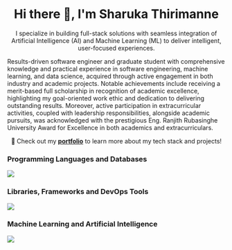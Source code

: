 <div align="center">
<h1>Hi there 👋, I'm Sharuka Thirimanne</h1>
</div>

<p align="center">
  I specialize in building full-stack solutions with seamless integration of Artificial Intelligence (AI) and Machine Learning (ML) to deliver intelligent, user-focused experiences.
</p>
              
Results-driven software engineer and graduate student with comprehensive knowledge and practical experience in software engineering, machine learning, and data science, acquired through active engagement in both industry and academic projects. Notable achievements include receiving a merit-based full scholarship in recognition of academic excellence, highlighting my goal-oriented work ethic and dedication to delivering outstanding results. Moreover, active participation in extracurricular activities, coupled with leadership responsibilities, alongside academic pursuits, was acknowledged with the prestigious Eng. Ranjith Rubasinghe University Award for Excellence in both academics and extracurriculars.

<p align="center">
  🚀 Check out my <a href="https://sharukat.vercel.app" target="_blank"><b>portfolio</b></a> to learn more about my tech stack and projects!
</p>


### Programming Languages and Databases
<p align="left">
  <a href="https://go-skill-icons.vercel.app/">
    <img
      src="https://go-skill-icons.vercel.app/api/icons?i=golang,python,typescript,java,mongodb,postgresql,mysql,redis"
    />
  </a>
</p>

### Libraries, Frameworks and DevOps Tools
<p align="left">
  <a href="https://go-skill-icons.vercel.app/">
    <img
      src="https://go-skill-icons.vercel.app/api/icons?i=git,fastapi,django,flask,nextjs,tailwindcss,docker,githubactions"
    />
  </a>
</p>

### Machine Learning and Artificial Intelligence
<p align="left">
  <a href="https://go-skill-icons.vercel.app/">
    <img
      src="https://go-skill-icons.vercel.app/api/icons?i=langchain,pytorch,qdrant,scikitlearn,pandas,numpy"
    />
  </a>
</p>





